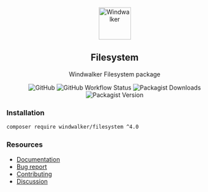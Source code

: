 <p align="center">
    <br/>
    <img src="https://user-images.githubusercontent.com/1639206/151679867-8df93936-e4af-4677-a6f3-eb33d27e038b.svg" alt="Windwalker"
        height="75">
    <br/>
</p>

<h2 align="center">Filesystem</h2>

<p align="center">
    Windwalker Filesystem package
</p>

<p align="center">
    <img alt="GitHub" src="https://img.shields.io/github/license/windwalker-io/filesystem?style=flat-square">
    <img alt="GitHub Workflow Status" src="https://img.shields.io/github/workflow/status/windwalker-io/filesystem/PHP%20Composer?label=test&style=flat-square">
    <img alt="Packagist Downloads" src="https://img.shields.io/packagist/dt/windwalker/filesystem?style=flat-square">
    <img alt="Packagist Version" src="https://img.shields.io/packagist/v/windwalker/filesystem?style=flat-square">
</p>

### Installation

```bash
composer require windwalker/filesystem ^4.0
```

### Resources

- [Documentation](https://windwalker.io/documentation/components/filesystem/)
- [Bug report](https://github.com/windwalker-io/framework)
- [Contributing](https://github.com/windwalker-io/framework)
- [Discussion](https://github.com/windwalker-io/framework/discussions)

